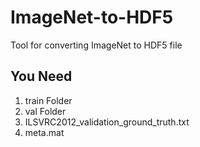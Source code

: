 # ImageNet-to-HDF5
Tool for converting ImageNet to HDF5 file

## You Need
1. train Folder
2. val Folder
3. ILSVRC2012_validation_ground_truth.txt
4. meta.mat
